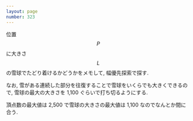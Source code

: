 ```yaml
---
layout: page
number: 323
---
```

位置 $$ P $$ に大きさ $$ L $$ の雪球でたどり着けるかどうかをメモして, 幅優先探索で探す.

なお, 雪がある連続した部分を往復することで雪球をいくらでも大きくできるので, 雪球の最大の大きさを 1,100 ぐらいで打ち切るようにする.

頂点数の最大値は 2,500 で雪球の大きさの最大値は 1,100 なのでなんとか間に合う.
